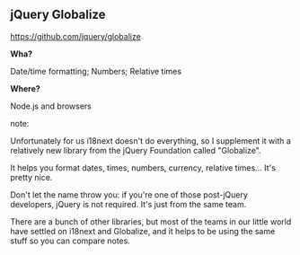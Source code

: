 ##  jQuery Globalize

<https://github.com/jquery/globalize>

**Wha?**

Date/time formatting; Numbers; Relative times

**Where?**

Node.js and browsers


note:

Unfortunately for us i18next doesn't do everything, so I supplement it with a relatively new library from the jQuery Foundation called "Globalize".

It helps you format dates, times, numbers, currency, relative times… It's pretty nice.

Don't let the name throw you: if you're one of those post-jQuery developers, jQuery is not required. It's just from the same team.

There are a bunch of other libraries, but most of the teams in our little world have settled on i18next and Globalize, and it helps to be using the same stuff so you can compare notes.
